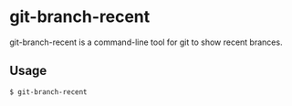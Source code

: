 git-branch-recent
=================


git-branch-recent is a command-line tool for git to show recent brances.



Usage
-----

    $ git-branch-recent
